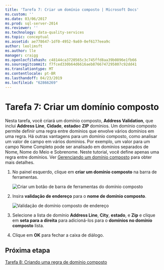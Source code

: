 ```yaml
---
title: 'Tarefa 7: Criar um domínio composto | Microsoft Docs'
ms.custom: ''
ms.date: 03/06/2017
ms.prod: sql-server-2014
ms.reviewer: ''
ms.technology: data-quality-services
ms.topic: conceptual
ms.assetid: ae778647-1df0-4952-9a69-0ef6177eea9c
author: leolimsft
ms.author: lle
manager: craigg
ms.openlocfilehash: c48144ca3720565c3c745ffd8aa39b0896e1fb66
ms.sourcegitcommit: f7fced330b64d6616aeb8766747295807c92dd41
ms.translationtype: MT
ms.contentlocale: pt-BR
ms.lasthandoff: 04/23/2019
ms.locfileid: "62866269"
---
```

# <a name="task-7-creating-a-composite-domain"></a>Tarefa 7: Criar um domínio composto
  Nesta tarefa, você criará um domínio composto, **Address Validation**, que inclui **Address Line**, **Cidade**, **estado**e  **ZIP** domínios. Um domínio composto permite definir uma regra entre domínios que envolve vários domínios em uma regra. Há outras vantagens para um domínio composto, como analisar um valor de campo em vários domínios.  Por exemplo, um valor para um campo Nome Completo pode ser analisado em domínios separados de Nome, Nome do Meio e Sobrenome. Neste tutorial, você define apenas uma regra entre domínios. Ver [Gerenciando um domínio composto](https://msdn.microsoft.com/library/hh510399.aspx) para obter mais detalhes.  
  
1.  No painel esquerdo, clique em **criar um domínio composto** na barra de ferramentas.  
  
     ![Criar um botão de barra de ferramentas do domínio composto](../../2014/tutorials/media/et-creatingacompositedomain-01.jpg "criar um botão de barra de ferramentas do domínio composto")  
  
2.  Insira **validação de endereço** para o **nome de domínio composto**.  
  
     ![Validação de domínio composto de endereço](../../2014/tutorials/media/et-creatingacompositedomain-02.jpg "domínio composto de validação de endereço")  
  
3.  Selecione a lista de domínio **Address Line**, **City**, **estado**, e **Zip** e clique em **seta para a direita** para adicioná-los para o **domínios no domínio composto** lista.  
  
4.  Clique em **OK** para fechar a caixa de diálogo.  
  
## <a name="next-step"></a>Próxima etapa  
 [Tarefa 8: Criando uma regra de domínio composto](../../2014/tutorials/task-8-creating-a-composite-domain-rule.md)  
  
  
